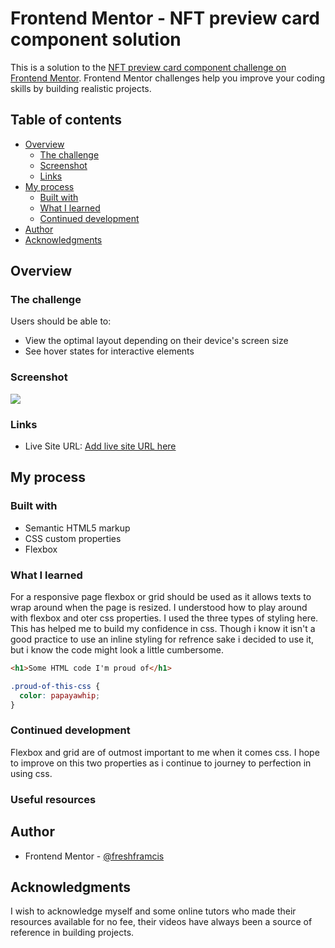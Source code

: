 # Frontend Mentor - NFT preview card component solution

This is a solution to the [NFT preview card component challenge on Frontend Mentor](https://www.frontendmentor.io/challenges/nft-preview-card-component-SbdUL_w0U). Frontend Mentor challenges help you improve your coding skills by building realistic projects. 

## Table of contents

- [Overview](#overview)
  - [The challenge](#the-challenge)
  - [Screenshot](#screenshot)
  - [Links](#links)
- [My process](#my-process)
  - [Built with](#built-with)
  - [What I learned](#what-i-learned)
  - [Continued development](#continued-development)
- [Author](#author)
- [Acknowledgments](#acknowledgments)


## Overview

### The challenge

Users should be able to:

- View the optimal layout depending on their device's screen size
- See hover states for interactive elements

### Screenshot

![](./images/NFT%20Card%20screenshot.png)


### Links

- Live Site URL: [Add live site URL here](https://6483898d17f9931264db9aef--resonant-kitten-c76fc9.netlify.app/)

## My process

### Built with

- Semantic HTML5 markup
- CSS custom properties
- Flexbox



### What I learned

For a responsive page flexbox or grid should be used as it allows texts to wrap around when the page is resized. I understood how to play around with flexbox and oter css properties. I used the three types of styling here. This has helped me to build my confidence in css. Though i know it isn't a good practice to use an inline styling for refrence sake i decided to use it, but i know the code might look a little cumbersome. 

```html
<h1>Some HTML code I'm proud of</h1>
```
```css
.proud-of-this-css {
  color: papayawhip;
}
```


### Continued development

Flexbox and grid are of outmost important to me when it comes css. I hope to improve on this two properties as i continue to journey to perfection in using css.

### Useful resources


## Author

- Frontend Mentor - [@freshframcis](https://www.frontendmentor.io/profile/freshframcis)


## Acknowledgments

I wish to acknowledge myself and some online tutors who made their resources available for no fee, their videos have always been a source of reference in building projects.


